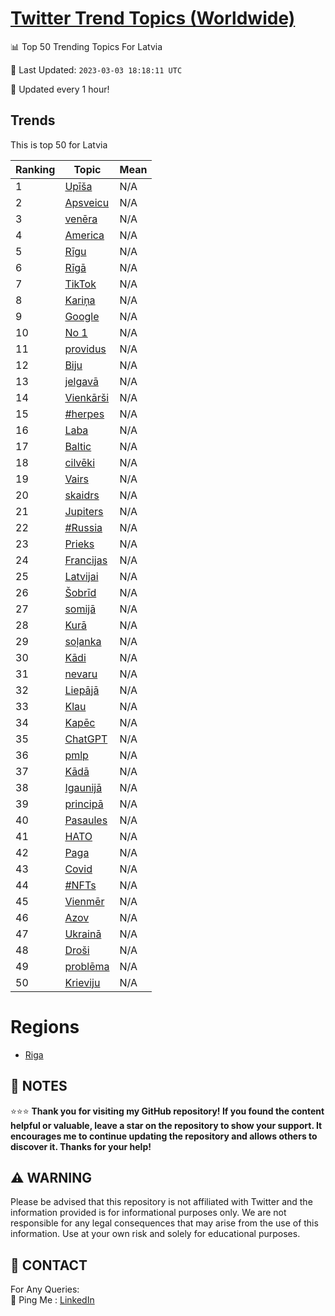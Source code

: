 [Twitter Trend Topics (Worldwide)](https://github.com/ErcinDedeoglu/Twitter-Trend-Topics)
==========


📊 Top 50 Trending Topics For Latvia

📆 Last Updated: `2023-03-03 18:18:11 UTC`

🔧 Updated every 1 hour!


## Trends

This is top 50 for Latvia

| Ranking | Topic | Mean |
| ------- | ------------ | ------------ |
| 1 | [Upīša](http://twitter.com/search?q=Up%c4%ab%c5%a1a) | N/A |
| 2 | [Apsveicu](http://twitter.com/search?q=Apsveicu) | N/A |
| 3 | [venēra](http://twitter.com/search?q=ven%c4%93ra) | N/A |
| 4 | [America](http://twitter.com/search?q=America) | N/A |
| 5 | [Rīgu](http://twitter.com/search?q=R%c4%abgu) | N/A |
| 6 | [Rīgā](http://twitter.com/search?q=R%c4%abg%c4%81) | N/A |
| 7 | [TikTok](http://twitter.com/search?q=TikTok) | N/A |
| 8 | [Kariņa](http://twitter.com/search?q=Kari%c5%86a) | N/A |
| 9 | [Google](http://twitter.com/search?q=Google) | N/A |
| 10 | [No 1](http://twitter.com/search?q=No+1) | N/A |
| 11 | [providus](http://twitter.com/search?q=providus) | N/A |
| 12 | [Biju](http://twitter.com/search?q=Biju) | N/A |
| 13 | [jelgavā](http://twitter.com/search?q=jelgav%c4%81) | N/A |
| 14 | [Vienkārši](http://twitter.com/search?q=Vienk%c4%81r%c5%a1i) | N/A |
| 15 | [#herpes](http://twitter.com/search?q=%23herpes) | N/A |
| 16 | [Laba](http://twitter.com/search?q=Laba) | N/A |
| 17 | [Baltic](http://twitter.com/search?q=Baltic) | N/A |
| 18 | [cilvēki](http://twitter.com/search?q=cilv%c4%93ki) | N/A |
| 19 | [Vairs](http://twitter.com/search?q=Vairs) | N/A |
| 20 | [skaidrs](http://twitter.com/search?q=skaidrs) | N/A |
| 21 | [Jupiters](http://twitter.com/search?q=Jupiters) | N/A |
| 22 | [#Russia](http://twitter.com/search?q=%23Russia) | N/A |
| 23 | [Prieks](http://twitter.com/search?q=Prieks) | N/A |
| 24 | [Francijas](http://twitter.com/search?q=Francijas) | N/A |
| 25 | [Latvijai](http://twitter.com/search?q=Latvijai) | N/A |
| 26 | [Šobrīd](http://twitter.com/search?q=%c5%a0obr%c4%abd) | N/A |
| 27 | [somijā](http://twitter.com/search?q=somij%c4%81) | N/A |
| 28 | [Kurā](http://twitter.com/search?q=Kur%c4%81) | N/A |
| 29 | [soļanka](http://twitter.com/search?q=so%c4%bcanka) | N/A |
| 30 | [Kādi](http://twitter.com/search?q=K%c4%81di) | N/A |
| 31 | [nevaru](http://twitter.com/search?q=nevaru) | N/A |
| 32 | [Liepājā](http://twitter.com/search?q=Liep%c4%81j%c4%81) | N/A |
| 33 | [Klau](http://twitter.com/search?q=Klau) | N/A |
| 34 | [Kapēc](http://twitter.com/search?q=Kap%c4%93c) | N/A |
| 35 | [ChatGPT](http://twitter.com/search?q=ChatGPT) | N/A |
| 36 | [pmlp](http://twitter.com/search?q=pmlp) | N/A |
| 37 | [Kādā](http://twitter.com/search?q=K%c4%81d%c4%81) | N/A |
| 38 | [Igaunijā](http://twitter.com/search?q=Igaunij%c4%81) | N/A |
| 39 | [principā](http://twitter.com/search?q=princip%c4%81) | N/A |
| 40 | [Pasaules](http://twitter.com/search?q=Pasaules) | N/A |
| 41 | [НАТО](http://twitter.com/search?q=%d0%9d%d0%90%d0%a2%d0%9e) | N/A |
| 42 | [Paga](http://twitter.com/search?q=Paga) | N/A |
| 43 | [Covid](http://twitter.com/search?q=Covid) | N/A |
| 44 | [#NFTs](http://twitter.com/search?q=%23NFTs) | N/A |
| 45 | [Vienmēr](http://twitter.com/search?q=Vienm%c4%93r) | N/A |
| 46 | [Azov](http://twitter.com/search?q=Azov) | N/A |
| 47 | [Ukrainā](http://twitter.com/search?q=Ukrain%c4%81) | N/A |
| 48 | [Droši](http://twitter.com/search?q=Dro%c5%a1i) | N/A |
| 49 | [problēma](http://twitter.com/search?q=probl%c4%93ma) | N/A |
| 50 | [Krieviju](http://twitter.com/search?q=Krieviju) | N/A |



# Regions

* [Riga](</Latvia/Riga.md>)



## 📝 NOTES

⭐⭐⭐ **Thank you for visiting my GitHub repository! If you found the content helpful or valuable, leave a star on the repository to show your support. It encourages me to continue updating the repository and allows others to discover it. Thanks for your help!**


## ⚠️ WARNING

Please be advised that this repository is not affiliated with Twitter and the information provided is for informational purposes only. We are not responsible for any legal consequences that may arise from the use of this information. Use at your own risk and solely for educational purposes.


## 📨 CONTACT

 For Any Queries:  
            🏓 Ping Me : [LinkedIn](https://www.linkedin.com/in/ercindedeoglu/)
